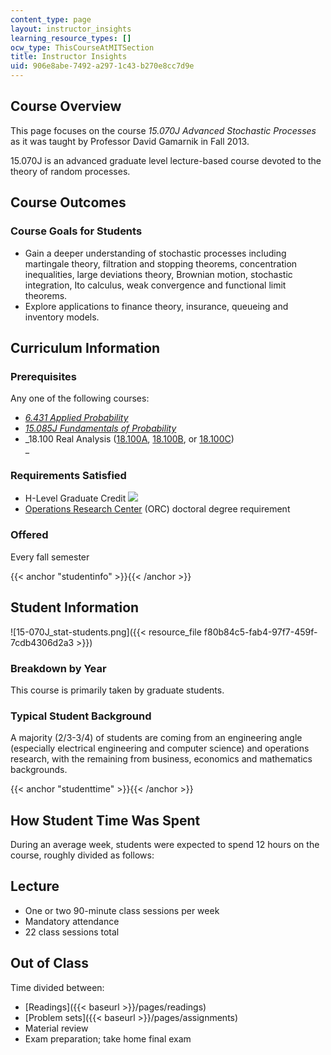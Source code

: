 ```yaml
---
content_type: page
layout: instructor_insights
learning_resource_types: []
ocw_type: ThisCourseAtMITSection
title: Instructor Insights
uid: 906e8abe-7492-a297-1c43-b270e8cc7d9e
---
```


Course Overview
---------------

This page focuses on the course _15.070J Advanced Stochastic Processes_ as it was taught by Professor David Gamarnik in Fall 2013.

15.070J is an advanced graduate level lecture-based course devoted to the theory of random processes.

Course Outcomes
---------------

### Course Goals for Students

*   Gain a deeper understanding of stochastic processes including martingale theory, filtration and stopping theorems, concentration inequalities, large deviations theory, Brownian motion, stochastic integration, Ito calculus, weak convergence and functional limit theorems.
*   Explore applications to finance theory, insurance, queueing and inventory models.

Curriculum Information
----------------------

### Prerequisites

Any one of the following courses:

*   [_6.431 Applied Probability_](/courses/6-041-probabilistic-systems-analysis-and-applied-probability-spring-2006/)
*   [_15.085J Fundamentals of Probability_](/courses/6-436j-fundamentals-of-probability-fall-2018)
*   _18.100 Real Analysis ([18.100A](/courses/18-100a-introduction-to-analysis-fall-2012/), [18.100B](/courses/18-100b-analysis-i-fall-2010/), or [18.100C](/courses/18-100c-real-analysis-fall-2012/))  
    _

### Requirements Satisfied

*   H-Level Graduate Credit ![](/images/educator/icon-question-hlevel.png)
*   [Operations Research Center](http://web.mit.edu/orc/www/academics/phd.html) (ORC) doctoral degree requirement

### Offered

Every fall semester

{{< anchor "studentinfo" >}}{{< /anchor >}}

Student Information
-------------------

![15-070J_stat-students.png]({{< resource_file f80b84c5-fab4-97f7-459f-7cdb4306d2a3 >}})

### Breakdown by Year

This course is primarily taken by graduate students.

### Typical Student Background

A majority (2/3-3/4) of students are coming from an engineering angle (especially electrical engineering and computer science) and operations research, with the remaining from business, economics and mathematics backgrounds.

{{< anchor "studenttime" >}}{{< /anchor >}}

How Student Time Was Spent
--------------------------

During an average week, students were expected to spend 12 hours on the course, roughly divided as follows:

Lecture
-------

*   One or two 90-minute class sessions per week
*   Mandatory attendance
*   22 class sessions total

Out of Class
------------

Time divided between:

*   [Readings]({{< baseurl >}}/pages/readings)
*   [Problem sets]({{< baseurl >}}/pages/assignments)
*   Material review
*   Exam preparation; take home final exam